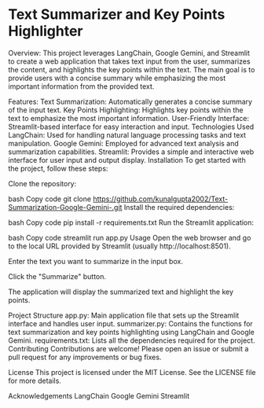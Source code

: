 # Text Summarizer and Key Points Highlighter
Overview:
This project leverages LangChain, Google Gemini, and Streamlit to create a web application that takes text input from the user, summarizes the content, and highlights the key points within the text. The main goal is to provide users with a concise summary while emphasizing the most important information from the provided text.

Features:
Text Summarization: Automatically generates a concise summary of the input text.
Key Points Highlighting: Highlights key points within the text to emphasize the most important information.
User-Friendly Interface: Streamlit-based interface for easy interaction and input.
Technologies Used
LangChain: Used for handling natural language processing tasks and text manipulation.
Google Gemini: Employed for advanced text analysis and summarization capabilities.
Streamlit: Provides a simple and interactive web interface for user input and output display.
Installation
To get started with the project, follow these steps:

Clone the repository:

bash
Copy code
git clone https://github.com/kunalgupta2002/Text-Summarization-Google-Gemini-.git
Install the required dependencies:

bash
Copy code
pip install -r requirements.txt
Run the Streamlit application:

bash
Copy code
streamlit run app.py
Usage
Open the web browser and go to the local URL provided by Streamlit (usually http://localhost:8501).

Enter the text you want to summarize in the input box.

Click the "Summarize" button.

The application will display the summarized text and highlight the key points.

Project Structure
app.py: Main application file that sets up the Streamlit interface and handles user input.
summarizer.py: Contains the functions for text summarization and key points highlighting using LangChain and Google Gemini.
requirements.txt: Lists all the dependencies required for the project.
Contributing
Contributions are welcome! Please open an issue or submit a pull request for any improvements or bug fixes.

License
This project is licensed under the MIT License. See the LICENSE file for more details.

Acknowledgements
LangChain
Google Gemini
Streamlit

